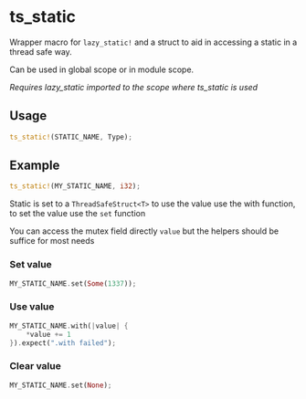 # ts_static
Wrapper macro for `lazy_static!` and a struct to aid in accessing a static in a thread safe way.

Can be used in global scope or in module scope.

*Requires lazy_static imported to the scope where ts_static is used*

## Usage
```rust
ts_static!(STATIC_NAME, Type);
```

## Example
```rust
ts_static!(MY_STATIC_NAME, i32);
```

Static is set to a `ThreadSafeStruct<T>` to use the value
use the with function, to set the value use the `set` function

You can access the mutex field directly `value` but the helpers should
be suffice for most needs

### Set value
 ```rust
 MY_STATIC_NAME.set(Some(1337));
```
### Use value
```rust 
MY_STATIC_NAME.with(|value| {
    *value += 1 
}).expect(".with failed");
```
### Clear value
```rust
MY_STATIC_NAME.set(None);
```
